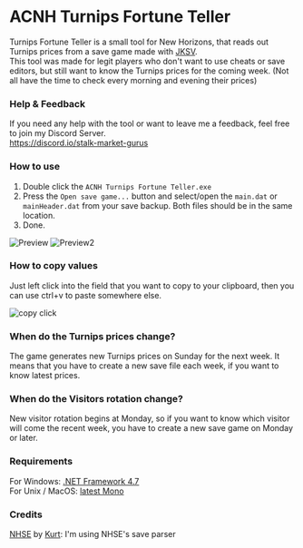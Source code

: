 # ACNH Turnips Fortune Teller
Turnips Fortune Teller is a small tool for New Horizons, that reads out Turnips prices from a save game made with [JKSV](https://github.com/J-D-K/JKSV).  
This tool was made for legit players who don't want to use cheats or save editors, but still want to know the Turnips prices for the coming week. (Not all have the time to check every morning and evening their prices)

### Help & Feedback
If you need any help with the tool or want to leave me a feedback, feel free to join my Discord Server.  
https://discord.io/stalk-market-gurus

### How to use
1. Double click the `ACNH Turnips Fortune Teller.exe`
2. Press the `Open save game...` button and select/open the `main.dat` or `mainHeader.dat` from your save backup. Both files should be in the same location.
3. Done. 

![Preview](https://i.imgur.com/vVV5Iiq.png)
![Preview2](https://i.imgur.com/P2oGOmA.png)

### How to copy values
Just left click into the field that you want to copy to your clipboard, then you can use ctrl+v to paste somewhere else.

![copy click](https://i.imgur.com/zU1k87Q.gif)

### When do the Turnips prices change?
The game generates new Turnips prices on Sunday for the next week.
It means that you have to create a new save file each week, if you want to know latest prices.

### When do the Visitors rotation change?
New visitor rotation begins at Monday, so if you want to know which visitor will come the recent week, you have to create a new save game on Monday or later.

### Requirements
For Windows: [.NET Framework 4.7](https://dotnet.microsoft.com/download/dotnet-framework/net47)  
For Unix / MacOS: [latest Mono](https://www.mono-project.com/download/stable/) 

### Credits
[NHSE](https://github.com/kwsch/NHSE) by [Kurt](https://github.com/kwsch): I'm using NHSE's save parser  
